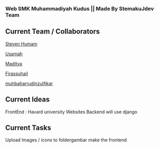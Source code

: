 ### Web SMK Muhammadiyah Kudus || Made By StemakuJdev Team


## Current Team / Collaborators
[Steven Humam](t.me/stevenfrst)

[Usamah](http://t.me/Eexvuu)

[Maditya](http://t.me/MI_Aditya)

[Firassuhail](http://t.me/frssuhail)

[muhbaharrudinzulfikar](http://t.me/Zulfikar003)



## Current Ideas
FrontEnd : Havard university Websites
Backend will use django

## Current Tasks
Upload Images / icons to foldergambar
make the frontend

